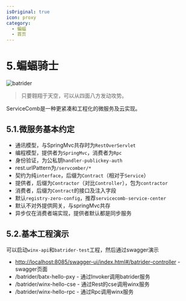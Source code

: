 ```yaml
---
isOriginal: true
icon: proxy
category:
  - 蝙蝠
  - 首页
---
```


# 5.蝙蝠骑士

![batrider](/batrider_icon.png)

> 只要翱翔于天空，可以从四面八方发动攻势。

ServiceComb是一种更紧凑和工程化的微服务及云实现。

## 5.1.微服务基本约定

* 通讯模型，与SpringMvc共存时为`RestOverServlet`
* 编程模型，提供者为`SpringMvc`，消费者为`Rpc`
* 身份验证，为公私钥`handler-publickey-auth`
* rest.urlPattern为`/servcomber/*`
* 契约为纯`interface`，后缀为`Contract`（相对于`Service`）
* 提供者，后缀为`Contractor`（对比`Controller`），包为`contractor`
* 消费者，后缀为`Contract`的接口及注入字段
* 默认`registry-zero-config`，推荐`servicecomb-service-center`
* 默认不对外提供网关，与springMvc共存
* 异步仅在消费者端实现，提供者默认都是同步服务

## 5.2.基本工程演示

可以启动`winx-api`和`batrider-test`工程，然后通过swagger演示

* <http://localhost:8085/swagger-ui/index.html#/batrider-controller> - swagger页面
* /batrider/batx-hello-pxy - 通过Invoker调用batrider服务
* /batrider/winx-hello-cse - 通过Rest的cse调用winx服务
* /batrider/winx-hello-rpc - 通过Rpc调用winx服务

